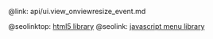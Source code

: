 @link: api/ui.view_onviewresize_event.md

@seolinktop: [html5 library](https://webix.com)
@seolink: [javascript menu library](https://webix.com/widget/menu/)